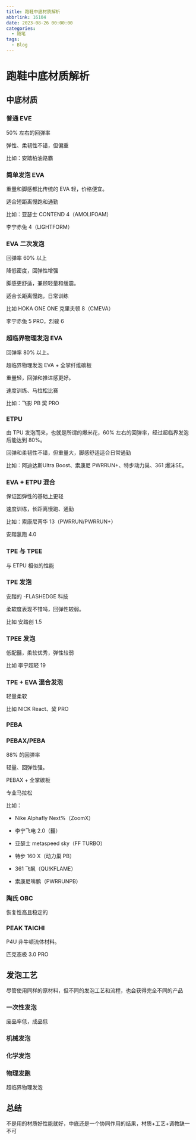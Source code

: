 ```yaml
---
title: 跑鞋中底材质解析
abbrlink: 16104
date: 2023-08-26 00:00:00
categories:
  - 随笔
tags:
  - Blog
---
```


# 跑鞋中底材质解析 

## 中底材质

### 普通 EVE

50% 左右的回弹率

弹性、柔韧性不错，但偏重

比如：安踏柏油路霸

### 简单发泡 EVA 

重量和脚感都比传统的 EVA 轻，价格便宜。

适合短距离慢跑和通勤

比如：亚瑟士 CONTEND 4（AMOLIFOAM）

李宁赤兔 4（LIGHTFORM）

### EVA 二次发泡

回弹率 60% 以上

降低密度，回弹性增强

脚感更舒适，兼顾轻量和缓震。

适合长距离慢跑，日常训练

比如 HOKA ONE ONE 克里夫顿 8（CMEVA）

李宁赤兔 5 PRO，烈骏 6

### 超临界物理发泡 EVA

回弹率 80% 以上。

超临界物理发泡 EVA + 全掌纤维碳板

重量轻，回弹和推进感更好。

速度训练、马拉松比赛

比如：飞影 PB 巭 PRO

### ETPU

由 TPU 发泡而来，也就是所谓的爆米花，60% 左右的回弹率，经过超临界发泡后能达到 80%。

回弹和柔韧性不错，但重量大，脚感舒适适合日常通勤

比如：阿迪达斯Ultra Boost、索康尼 PWRRUN+、特步动力巢、361 爆沫SE。

### EVA + ETPU 混合

保证回弹性的基础上更轻

速度训练，长距离慢跑、通勤

比如：索康尼菁华 13（PWRRUN/PWRRUN+）

安踏氢跑 4.0

### TPE 与 TPEE

与 ETPU 相似的性能

### TPE 发泡

安踏的 -FLASHEDGE 科技

柔软度表现不错吗，回弹性较弱。

比如 安踏创 1.5

### TPEE 发泡

低配䨻，柔软优秀，弹性较弱

比如 李宁超轻 19

### TPE + EVA 混合发泡

轻量柔软

比如 NICK React、巭 PRO

### PEBA



### PEBAX/PEBA

88% 的回弹率

轻量、回弹性强。

PEBAX + 全掌碳板

专业马拉松

比如：

- Nike Alphafly Next%（ZoomX）

- 李宁飞电 2.0（䨻）

- 亚瑟士 metaspeed sky（FF TURBO）

- 特步 160 X（动力巢 PB）

- 361 飞飙（QU!KFLAME）

- 索康尼啡鹏（PWRRUNPB）

### 陶氏 OBC

恢复性高且稳定的

### PEAK TAICHI

P4U 非牛顿流体材料。

匹克态极 3.0 PRO



## 发泡工艺

尽管使用同样的原材料，但不同的发泡工艺和流程，也会获得完全不同的产品

### 一次性发泡

废品率低，成品低

### 机械发泡

### 化学发泡

### 物理发跑

超临界物理发泡

## 总结

不是用的材质好性能就好，中底还是一个协同作用的结果，材质+工艺+调教缺一不可